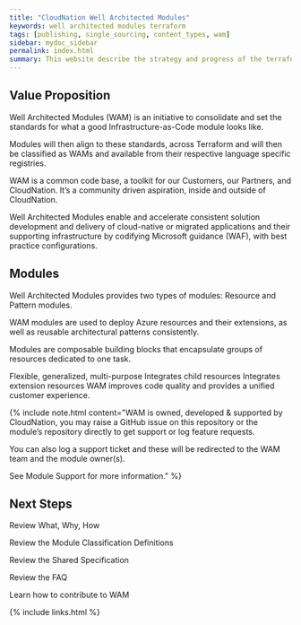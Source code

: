 ```yaml
---
title: "CloudNation Well Architected Modules"
keywords: well architected modules terraform 
tags: [publishing, single_sourcing, content_types, wam]
sidebar: mydoc_sidebar
permalink: index.html
summary: This website describe the strategy and progress of the terraform module development for Microsoft Azure.
---
```


## Value Proposition

Well Architected Modules (WAM) is an initiative to consolidate and set the standards for what a good Infrastructure-as-Code module looks like.

Modules will then align to these standards, across Terraform and will then be classified as WAMs and available from their respective language specific registries.

WAM is a common code base, a toolkit for our Customers, our Partners, and CloudNation. It’s a community driven aspiration, inside and outside of CloudNation.

Well Architected Modules enable and accelerate consistent solution development and delivery of cloud-native or migrated applications and their supporting infrastructure by codifying Microsoft guidance (WAF), with best practice configurations.

## Modules

Well Architected Modules provides two types of modules: Resource and Pattern modules.

WAM modules are used to deploy Azure resources and their extensions, as well as reusable architectural patterns consistently.

Modules are composable building blocks that encapsulate groups of resources dedicated to one task.

Flexible, generalized, multi-purpose
Integrates child resources
Integrates extension resources
WAM improves code quality and provides a unified customer experience.

{% include note.html content="WAM is owned, developed & supported by CloudNation, you may raise a GitHub issue on this repository or the module’s repository directly to get support or log feature requests.

You can also log a support ticket and these will be redirected to the WAM team and the module owner(s).

See Module Support for more information." %}

## Next Steps


Review What, Why, How

Review the Module Classification Definitions

Review the Shared Specification

Review the FAQ

Learn how to contribute to WAM

{% include links.html %}
